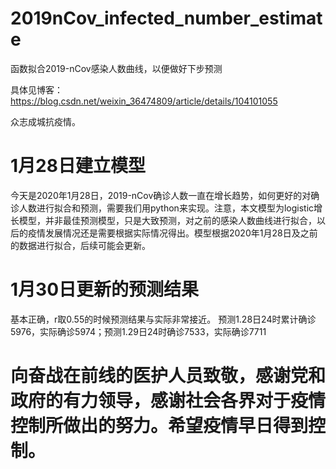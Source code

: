 # 2019nCov_infected_number_estimate
函数拟合2019-nCov感染人数曲线，以便做好下步预测

具体见博客：
https://blog.csdn.net/weixin_36474809/article/details/104101055

众志成城抗疫情。
# 1月28日建立模型
今天是2020年1月28日，2019-nCov确诊人数一直在增长趋势，如何更好的对确诊人数进行拟合和预测，需要我们用python来实现。注意，本文模型为logistic增长模型，并非最佳预测模型，只是大致预测，对之前的感染人数曲线进行拟合，以后的疫情发展情况还是需要根据实际情况得出。模型根据2020年1月28日及之前的数据进行拟合，后续可能会更新。

# 1月30日更新的预测结果
基本正确，r取0.55的时候预测结果与实际非常接近。
预测1.28日24时累计确诊5976，实际确诊5974；预测1.29日24时确诊7533，实际确诊7711

# 向奋战在前线的医护人员致敬，感谢党和政府的有力领导，感谢社会各界对于疫情控制所做出的努力。希望疫情早日得到控制。

